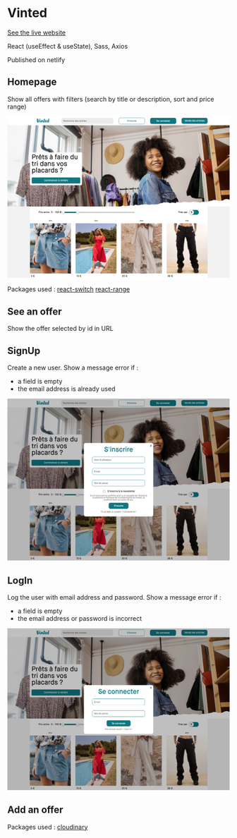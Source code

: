 # Vinted

<a href="https://vinted-marinepo.netlify.app/" target="_blank">See the live website</a>

React (useEffect & useState), Sass, Axios

Published on netlify

## Homepage

Show all offers with filters (search by title or description, sort and price range)

<img src="./src/assets/homepage-screenshot.png">

Packages used :
<a href="https://github.com/markusenglund/react-switch" target="_blank">react-switch</a>
<a href="https://github.com/tajo/react-range" target="_blank">react-range</a>

## See an offer

Show the offer selected by id in URL

## SignUp

Create a new user. Show a message error if :

- a field is empty
- the email address is already used

<img src="./src/assets/signup-screenshot.png">

## LogIn

Log the user with email address and password. Show a message error if :

- a field is empty
- the email address or password is incorrect

<img src="./src/assets/login-screenshot.png">

## Add an offer

Packages used :
<a href="#" target="_blank">cloudinary</a>
